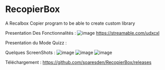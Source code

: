 # RecopierBox
A Recalbox Copier program to be able to create custom library

Presentation Des Fonctionnalités : 
![image](https://user-images.githubusercontent.com/54243866/99268623-b3c70e00-2825-11eb-95ee-389d7bde9db8.png)
https://streamable.com/udxcxl

Presentation du Mode Quizz :

Quelques ScreenShots :
![image](https://user-images.githubusercontent.com/54243866/99268270-38655c80-2825-11eb-89e9-d3cd9b548c70.png)
![image](https://user-images.githubusercontent.com/54243866/99268284-3bf8e380-2825-11eb-90c9-852a3fd53d76.png)
![image](https://user-images.githubusercontent.com/54243866/99268310-4915d280-2825-11eb-8265-453039f930c8.png)

Téléchargement : 
https://github.com/soaresden/RecopierBox/releases
